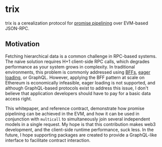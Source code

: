 # trix
trix is a cerealization protocol for [promise pipelining](http://www.erights.org/elib/distrib/pipeline.html) over EVM-based JSON-RPC. 

## Motivation

Fetching hierarchical data is a common challenge in RPC-based systems. The naive solution requires H+1 client-side RPC calls, which degrades performance as your system grows in complexity. In traditional environments, this problem is commonly addressed using [BFFs](https://learn.microsoft.com/en-us/azure/architecture/patterns/backends-for-frontends), [eager loading](https://laraveljsonapi.io/docs/1.0/schemas/eager-loading.html), or GraphQL. However, applying the BFF pattern at scale on Ethereum is economically infeasible, eager loading is not supported, and although GraphQL-based protocols exist to address this issue, I don't believe that application developers should have to pay for a basic data access right.

This whitepaper, and reference contract, demonstrate how promise pipelining can be achieved in the EVM, and how it can be used in conjunction with `multicall` to simultaneously join several independent models in a single request. My hope is that this contribution makes web3 development, and the client-side runtime performance, suck less. In the future, I hope supporting packages are created to provide a GraphQL-like interface to facilitate contract interaction.
